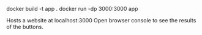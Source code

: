 docker build -t app .
docker run -dp 3000:3000 app

Hosts a website at localhost:3000
Open browser console to see the results of the buttons.